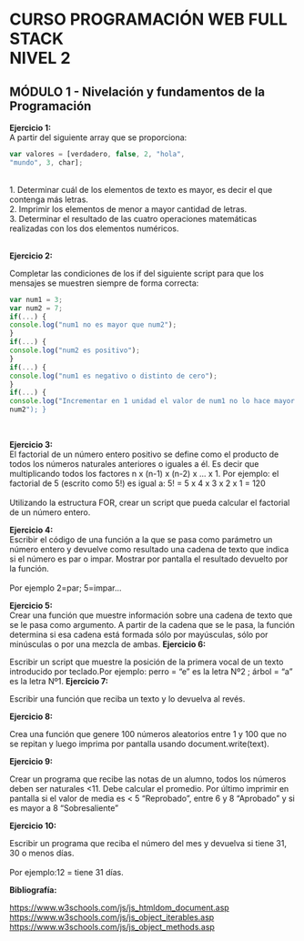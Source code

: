 # CURSO PROGRAMACIÓN WEB FULL STACK <br> NIVEL 2
## MÓDULO 1 - Nivelación y fundamentos de la Programación<br>
**Ejercicio 1:**<br> 
A partir del siguiente array que se proporciona:
``` Javascript
var valores = [verdadero, false, 2, "hola",
"mundo", 3, char];
```
<br>
1. Determinar cuál de los elementos de texto es mayor, es decir el que contenga más
letras.<br>
2. Imprimir los elementos de menor a mayor cantidad de letras.<br>
3. Determinar el resultado de las cuatro operaciones matemáticas realizadas con los dos
elementos numéricos.<br><br>

**Ejercicio 2:**<br>

Completar las condiciones de los if del siguiente script para que los mensajes se muestren
siempre de forma correcta:
``` Javascript
var num1 = 3;
var num2 = 7;
if(...) {
console.log("num1 no es mayor que num2");
}
if(...) {
console.log("num2 es positivo");
}
if(...) {
console.log("num1 es negativo o distinto de cero");
}
if(...) {
console.log("Incrementar en 1 unidad el valor de num1 no lo hace mayor o igual que
num2"); }
```
<br>

**Ejercicio 3:**<br>
El factorial de un número entero positivo se define como el producto de todos los números
naturales anteriores o iguales a él. Es decir que multiplicando todos los factores n x (n-1) x (n-2)
x ... x 1. Por ejemplo: el factorial de 5 (escrito como 5!) es igual a: 5! = 5 x 4 x 3 x 2 x 1 = 120
<br><br>
Utilizando la estructura FOR, crear un script que pueda calcular el factorial de un número
entero.

**Ejercicio 4:**<br>
Escribir el código de una función a la que se pasa como parámetro un número entero y
devuelve como resultado una cadena de texto que indica si el número es par o impar. Mostrar
por pantalla el resultado devuelto por la función.
<br><br>
Por ejemplo 2=par; 5=impar...

**Ejercicio 5:**<br>
Crear una función que muestre información sobre una cadena de texto que se le pasa como
argumento. A partir de la cadena que se le pasa, la función determina si esa cadena está
formada sólo por mayúsculas, sólo por minúsculas o por una mezcla de ambas.
**Ejercicio 6:**<br>

Escribir un script que muestre la posición de la primera vocal de un texto introducido por
teclado.Por ejemplo: perro = “e” es la letra Nº2 ; árbol = “a” es la letra Nº1.
**Ejercicio 7:**<br>

Escribir una función que reciba un texto y lo devuelva al revés.<br>

**Ejercicio 8:**<br>

Crea una función que genere 100 números aleatorios entre 1 y 100 que no se repitan y luego
imprima por pantalla usando document.write(text).<br>

**Ejercicio 9:**<br>

Crear un programa que recibe las notas de un alumno, todos los números deben ser naturales
<11. Debe calcular el promedio. Por último imprimir en pantalla si el valor de media es < 5
“Reprobado”,  entre 6 y 8 “Aprobado” y si es mayor a 8 “Sobresaliente”<br>

**Ejercicio 10:**<br>

Escribir un programa que reciba el número del mes y devuelva si tiene 31, 30 o menos días.
<br><br>
Por ejemplo:12 = tiene 31 días.<br>

**Bibliografía:**<br>

https://www.w3schools.com/js/js_htmldom_document.asp
https://www.w3schools.com/js/js_object_iterables.asp
https://www.w3schools.com/js/js_object_methods.asp
